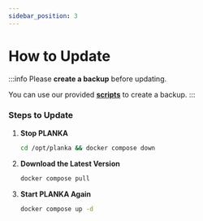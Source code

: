 ```yaml
---
sidebar_position: 3
---
```


# How to Update

:::info
Please **create a backup** before updating.

You can use our provided **[scripts](./backup-and-restore)** to create a backup.
:::

### Steps to Update

1. **Stop PLANKA**

   ```bash
   cd /opt/planka && docker compose down
   ```

2. **Download the Latest Version**

   ```bash
   docker compose pull
   ```

3. **Start PLANKA Again**

   ```bash
   docker compose up -d
   ```
